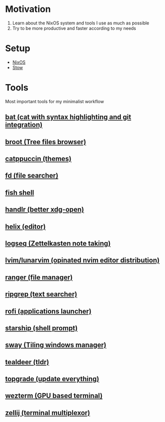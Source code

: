 # Motivation
1. Learn about the NixOS system and tools I use as much as possible
1. Try to be more productive and faster according to my needs

# Setup
- [NixOS](https://nixos.org/)
- [Stow](https://www.gnu.org/software/stow/)

# Tools
Most important tools for my minimalist workflow

## [bat (cat with syntax highlighting and git integration)](https://github.com/sharkdp/bat)

## [broot (Tree files browser)](https://dystroy.org/broot/)

## [catppuccin (themes)](https://github.com/catppuccin/catppuccin)

## [fd (file searcher)](https://github.com/sharkdp/fd)

## [fish shell](https://fishshell.com/)

## [handlr (better xdg-open)](https://github.com/chmln/handlr)

## [helix (editor)](https://helix-editor.com/)

## [logseq (Zettelkasten note taking)](https://logseq.com/)

## [lvim/lunarvim (opinated nvim editor distribution)](https://www.lunarvim.org/)

## [ranger (file manager)](https://github.com/ranger/ranger)

## [ripgrep (text searcher)](https://github.com/BurntSushi/ripgrep)

## [rofi (applications launcher)](https://github.com/DaveDavenport/rofi)

## [starship (shell prompt)](https://starship.rs/)

## [sway (Tiling windows manager)](https://github.com/swaywm/sway)

## [tealdeer (tldr)](https://dbrgn.github.io/tealdeer/)

## [topgrade (update everything)](https://github.com/topgrade-rs/topgrade/)

## [wezterm (GPU based terminal)](https://wezfurlong.org/wezterm/)

## [zellij (terminal multiplexor)](https://zellij.dev/)
